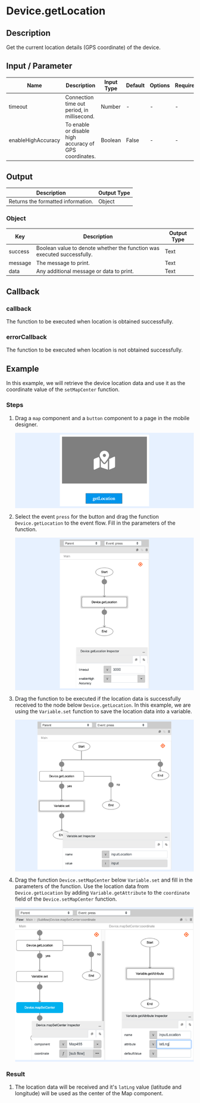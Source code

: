 # Device.getLocation

## Description

Get the current location details (GPS coordinate) of the device.

## Input / Parameter

| Name | Description | Input Type | Default | Options | Required |
| ------ | ------ | ------ | ------ | ------ | ------ |
| timeout | Connection time out period, in millisecond. | Number | - | - | - |
| enableHighAccuracy | To enable or disable high accuracy of GPS coordinates. | Boolean | False | - | - |

## Output

| Description | Output Type |
| ------ | ------ |
| Returns the formatted information. | Object |

### Object

| Key | Description | Output Type |
| ------ | ------ | ------ |
| success | Boolean value to denote whether the function was executed successfully. | Text |
| message | The message to print. | Text |
| data | Any additional message or data to print. | Text |

## Callback

### callback

The function to be executed when location is obtained successfully.

### errorCallback

The function to be executed when location is not obtained successfully.

## Example

In this example, we will retrieve the device location data and use it as the coordinate value of the `setMapCenter` function.

### Steps

1. Drag a `map` component and a `button` component to a page in the mobile designer.

    <div style="display:flex; align-items:center; justify-content:center; background-color: #E7F1FF;">
        <img src="./getLocation-step-1.png"
        style="width: 50%; padding: 5px;"/>
    </div>

2. Select the event `press` for the button and drag the function `Device.getLocation` to the event flow. Fill in the parameters of the function.

    <div style="display:flex; align-items:center; justify-content:center; background-color: #E7F1FF;">
        <img src="./getLocation-step-2.png"
        style="width: 50%; padding: 5px;"/>
    </div>

3. Drag the function to be executed if the location data is successfully received to the node below `Device.getLocation`. In this example, we are using the `Variable.set` function to save the location data into a variable.

    <div style="display:flex; align-items:center; justify-content:center; background-color: #E7F1FF;">
        <img src="./getLocation-step-3.png"
        style="width: 75%; padding: 5px;"/>
    </div>

4. Drag the function `Device.setMapCenter` below `Variable.set` and fill in the parameters of the function. Use the location data from `Device.getLocation` by adding `Variable.getAttribute` to the `coordinate` field of the `Device.setMapCenter` function.

    <div style="display:flex; align-items:center; justify-content:center; background-color: #E7F1FF;">
        <img src="./getLocation-step-4.png"
        style="width: 100%; padding: 5px;"/>
    </div>

### Result

1. The location data will be received and it's `latLng` value (latitude and longitude) will be used as the center of the Map component.